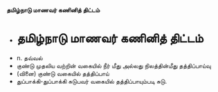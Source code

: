**தமிழ்நாடு மாணவர் கணினித் திட்டம்**
- # தமிழ்நாடு மாணவர் கணினித் திட்டம்
- n. தவ்வல்
- குண்டு முதலிய வற்றின் வகையில் நீர் மீது அல்லது நிலத்தின்மீது தத்திப்பாய்வு
- (வினை) குண்டு வகையில் தத்திப்பாய்
- துப்பாக்கி-துப்பாக்கி சுடுபவர் வகையில் தத்திப்பாயும்படி சுடு.

